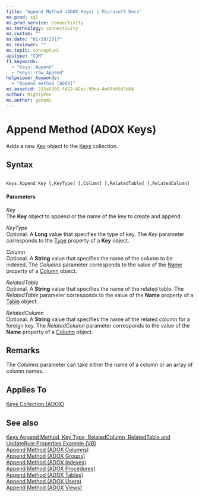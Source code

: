 ```yaml
---
title: "Append Method (ADOX Keys) | Microsoft Docs"
ms.prod: sql
ms.prod_service: connectivity
ms.technology: connectivity
ms.custom: ""
ms.date: "01/19/2017"
ms.reviewer: ""
ms.topic: conceptual
apitype: "COM"
f1_keywords: 
  - "Keys::Append"
  - "Keys::raw_Append"
helpviewer_keywords: 
  - "Append method [ADOX]"
ms.assetid: 215a5391-f422-42ec-99ea-4e6fbb5d3d64
author: MightyPen
ms.author: genemi
---
```

# Append Method (ADOX Keys)
Adds a new [Key](../../../ado/reference/adox-api/key-object-adox.md) object to the [Keys](../../../ado/reference/adox-api/keys-collection-adox.md) collection.  
  
## Syntax  
  
```  
  
Keys.Append Key [,KeyType] [,Column] [,RelatedTable] [,RelatedColumn]  
```  
  
#### Parameters  
 *Key*  
 The **Key** object to append or the name of the key to create and append.  
  
 *KeyType*  
 Optional. A **Long** value that specifies the type of key. The *Key* parameter corresponds to the [Type](../../../ado/reference/adox-api/type-property-key-adox.md) property of a **Key** object.  
  
 *Column*  
 Optional. A **String** value that specifies the name of the column to be indexed. The *Columns* parameter corresponds to the value of the [Name](../../../ado/reference/adox-api/name-property-adox.md) property of a [Column](../../../ado/reference/adox-api/column-object-adox.md) object.  
  
 *RelatedTable*  
 Optional. A **String** value that specifies the name of the related table. The *RelatedTable* parameter corresponds to the value of the **Name** property of a [Table](../../../ado/reference/adox-api/table-object-adox.md) object.  
  
 *RelatedColumn*  
 Optional. A **String** value that specifies the name of the related column for a foreign key. The *RelatedColumn* parameter corresponds to the value of the **Name** property of a [Column](../../../ado/reference/adox-api/column-object-adox.md) object.  
  
## Remarks  
 The *Columns* parameter can take either the name of a column or an array of column names.  
  
## Applies To  
 [Keys Collection (ADOX)](../../../ado/reference/adox-api/keys-collection-adox.md)  
  
## See also  
 [Keys Append Method, Key Type, RelatedColumn, RelatedTable and UpdateRule Properties Example (VB)](../../../ado/reference/adox-api/keys-append-method-key-type-relatedcolumn-relatedtable-example-vb.md)   
 [Append Method (ADOX Columns)](../../../ado/reference/adox-api/append-method-adox-columns.md)   
 [Append Method (ADOX Groups)](../../../ado/reference/adox-api/append-method-adox-groups.md)   
 [Append Method (ADOX Indexes)](../../../ado/reference/adox-api/append-method-adox-indexes.md)   
 [Append Method (ADOX Procedures)](../../../ado/reference/adox-api/append-method-adox-procedures.md)   
 [Append Method (ADOX Tables)](../../../ado/reference/adox-api/append-method-adox-tables.md)   
 [Append Method (ADOX Users)](../../../ado/reference/adox-api/append-method-adox-users.md)   
 [Append Method (ADOX Views)](../../../ado/reference/adox-api/append-method-adox-views.md)
